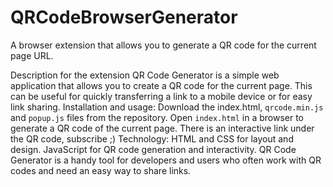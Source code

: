 # QRCodeBrowserGenerator
A browser extension that allows you to generate a QR code for the current page URL.

Description for the extension
QR Code Generator is a simple web application that allows you to create a QR code for the current page. This can be useful for quickly transferring a link to a mobile device or for easy link sharing.
Installation and usage:
Download the index.html, `qrcode.min.js` and `popup.js` files from the repository.
Open `index.html` in a browser to generate a QR code of the current page.
There is an interactive link under the QR code, subscribe ;)
Technology:
HTML and CSS for layout and design.
JavaScript for QR code generation and interactivity.
QR Code Generator is a handy tool for developers and users who often work with QR codes and need an easy way to share links.
